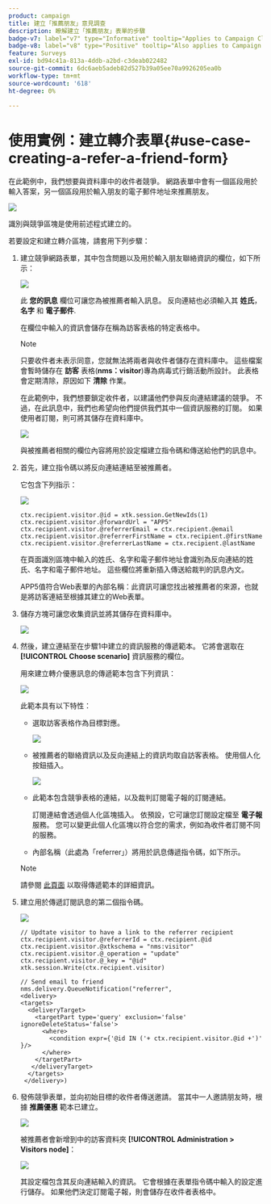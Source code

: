 ```yaml
---
product: campaign
title: 建立「推薦朋友」意見調查
description: 瞭解建立「推薦朋友」表單的步驟
badge-v7: label="v7" type="Informative" tooltip="Applies to Campaign Classic v7"
badge-v8: label="v8" type="Positive" tooltip="Also applies to Campaign v8"
feature: Surveys
exl-id: bd94c41a-813a-4ddb-a2bd-c3deab022482
source-git-commit: 6dc6aeb5adeb82d527b39a05ee70a9926205ea0b
workflow-type: tm+mt
source-wordcount: '618'
ht-degree: 0%

---
```


# 使用實例：建立轉介表單{#use-case-creating-a-refer-a-friend-form}



在此範例中，我們想要與資料庫中的收件者競爭。 網路表單中會有一個區段用於輸入答案，另一個區段用於輸入朋友的電子郵件地址來推薦朋友。

![](assets/s_ncs_admin_survey_viral_sample_0.png)

識別與競爭區塊是使用前述程式建立的。

若要設定和建立轉介區塊，請套用下列步驟：

1. 建立競爭網路表單，其中包含問題以及用於輸入朋友聯絡資訊的欄位，如下所示：

   ![](assets/s_ncs_admin_survey_viral_sample_2.png)

   此 **您的訊息** 欄位可讓您為被推薦者輸入訊息。 反向連結也必須輸入其 **姓氏**， **名字** 和 **電子郵件**.

   在欄位中輸入的資訊會儲存在稱為訪客表格的特定表格中。

   >[!NOTE]
   >
   >只要收件者未表示同意，您就無法將兩者與收件者儲存在資料庫中。 這些檔案會暫時儲存在 **訪客** 表格(**nms：visitor**)專為病毒式行銷活動所設計。 此表格會定期清除，原因如下 **清除** 作業。
   >
   >在此範例中，我們想要鎖定收件者，以建議他們參與反向連結建議的競爭。 不過，在此訊息中，我們也希望向他們提供我們其中一個資訊服務的訂閱。 如果使用者訂閱，則可將其儲存在資料庫中。

   ![](assets/s_ncs_admin_survey_viral_sample_5.png)

   與被推薦者相關的欄位內容將用於設定檔建立指令碼和傳送給他們的訊息中。

1. 首先，建立指令碼以將反向連結連結至被推薦者。

   它包含下列指示：

   ![](assets/s_ncs_admin_survey_viral_sample_4.png)

   ```
   ctx.recipient.visitor.@id = xtk.session.GetNewIds(1)
   ctx.recipient.visitor.@forwardUrl = "APP5"
   ctx.recipient.visitor.@referrerEmail = ctx.recipient.@email
   ctx.recipient.visitor.@referrerFirstName = ctx.recipient.@firstName
   ctx.recipient.visitor.@referrerLastName = ctx.recipient.@lastName
   ```

   在頁面識別區塊中輸入的姓氏、名字和電子郵件地址會識別為反向連結的姓氏、名字和電子郵件地址。 這些欄位將重新插入傳送給裁判的訊息內文。

   APP5值符合Web表單的內部名稱：此資訊可讓您找出被推薦者的來源，也就是將訪客連結至根據其建立的Web表單。

1. 儲存方塊可讓您收集資訊並將其儲存在資料庫中。

   ![](assets/s_ncs_admin_survey_viral_sample_4b.png)

1. 然後，建立連結至在步驟1中建立的資訊服務的傳遞範本。 它將會選取在 **[!UICONTROL Choose scenario]** 資訊服務的欄位。

   用來建立轉介優惠訊息的傳遞範本包含下列資訊：

   ![](assets/s_ncs_admin_survey_viral_sample_7.png)

   此範本具有以下特性：

   * 選取訪客表格作為目標對應。

      ![](assets/s_ncs_admin_survey_viral_sample_7b.png)

   * 被推薦者的聯絡資訊以及反向連結上的資訊均取自訪客表格。 使用個人化按鈕插入。

      ![](assets/s_ncs_admin_survey_viral_sample_7a.png)

   * 此範本包含競爭表格的連結，以及裁判訂閱電子報的訂閱連結。

      訂閱連結會透過個人化區塊插入。 依預設，它可讓您訂閱設定檔至 **電子報** 服務。 您可以變更此個人化區塊以符合您的需求，例如為收件者訂閱不同的服務。

   * 內部名稱（此處為「referrer」）將用於訊息傳遞指令碼，如下所示。
   >[!NOTE]
   >
   >請參閱 [此頁面](../../delivery/using/about-templates.md) 以取得傳遞範本的詳細資訊。

1. 建立用於傳遞訂閱訊息的第二個指令碼。

   ![](assets/s_ncs_admin_survey_viral_sample_7c.png)

   ```
   // Updtate visitor to have a link to the referrer recipient
   ctx.recipient.visitor.@referrerId = ctx.recipient.@id
   ctx.recipient.visitor.@xtkschema = "nms:visitor"
   ctx.recipient.visitor.@_operation = "update" 
   ctx.recipient.visitor.@_key = "@id" 
   xtk.session.Write(ctx.recipient.visitor)
   
   // Send email to friend
   nms.delivery.QueueNotification("referrer",
   <delivery>
   <targets>
     <deliveryTarget>
       <targetPart type='query' exclusion='false' ignoreDeleteStatus='false'>
         <where>
           <condition expr={'@id IN ('+ ctx.recipient.visitor.@id +')' }/>
         </where>
       </targetPart>
      </deliveryTarget>
     </targets>
    </delivery>)
   ```

1. 發佈競爭表單，並向初始目標的收件者傳送邀請。 當其中一人邀請朋友時，根據 **推薦優惠** 範本已建立。

   ![](assets/s_ncs_admin_survey_viral_sample_8.png)

   被推薦者會新增到中的訪客資料夾 **[!UICONTROL Administration > Visitors node]**：

   ![](assets/s_ncs_admin_survey_viral_sample_9.png)

   其設定檔包含其反向連結輸入的資訊。 它會根據在表單指令碼中輸入的設定進行儲存。 如果他們決定訂閱電子報，則會儲存在收件者表格中。
